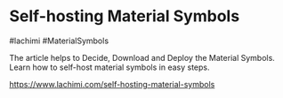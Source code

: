 <h1><b>Self-hosting Material Symbols</b></h1>

#lachimi #MaterialSymbols

The article helps to Decide, Download and Deploy the Material Symbols. Learn how to self-host material symbols in easy steps.

https://www.lachimi.com/self-hosting-material-symbols
